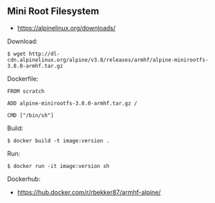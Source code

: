 ## Mini Root Filesystem 
- https://alpinelinux.org/downloads/

Download:

```
$ wget http://dl-cdn.alpinelinux.org/alpine/v3.8/releases/armhf/alpine-minirootfs-3.8.0-armhf.tar.gz
```

Dockerfile:

```
FROM scratch

ADD alpine-minirootfs-3.8.0-armhf.tar.gz /

CMD ["/bin/sh"]
```

Build:

```
$ docker build -t image:version .
```

Run:

```
$ docker run -it image:version sh
```

Dockerhub:
- https://hub.docker.com/r/rbekker87/armhf-alpine/
